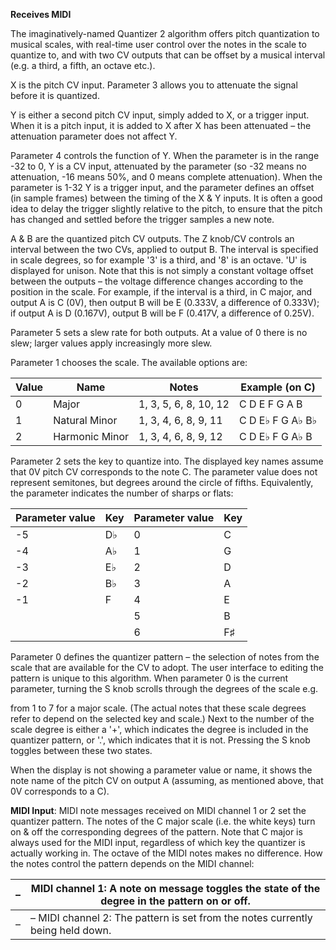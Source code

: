 
**Receives MIDI**

The imaginatively-named Quantizer 2 algorithm offers pitch quantization to musical scales, with real-time user control
over the notes in the scale to quantize to, and with two CV outputs that can be offset by a musical interval (e.g. a
third, a fifth, an octave etc.).

X is the pitch CV input. Parameter 3 allows you to attenuate the signal before it is quantized.

Y is either a second pitch CV input, simply added to X, or a trigger input. When it is a pitch input, it is added to X
after X has been attenuated – the attenuation parameter does not affect Y.

Parameter 4 controls the function of Y. When the parameter is in the range -32 to 0, Y is a CV input, attenuated by the
parameter (so -32 means no attenuation, -16 means 50%, and 0 means complete attenuation). When the parameter is 1-32 Y
is a trigger input, and the parameter defines an offset (in sample frames) between the timing of the X & Y inputs. It is
often a good idea to delay the trigger slightly relative to the pitch, to ensure that the pitch has changed and settled
before the trigger samples a new note.

A & B are the quantized pitch CV outputs. The Z knob/CV controls an interval between the two CVs, applied to output B.
The interval is specified in scale degrees, so for example '3' is a third, and '8' is an octave. 'U' is displayed for
unison. Note that this is not simply a constant voltage offset between the outputs – the voltage difference changes
according to the position in the scale. For example, if the interval is a third, in C major, and output A is C (0V),
then output B will be E (0.333V, a difference of 0.333V); if output A is D (0.167V), output B will be F (0.417V, a
difference of 0.25V).

Parameter 5 sets a slew rate for both outputs. At a value of 0 there is no slew; larger values apply increasingly more
slew.

Parameter 1 chooses the scale. The available options are:

<table>
<thead>
<tr class="header">
<th><strong>Value</strong></th>
<th><strong>Name</strong></th>
<th><strong>Notes</strong></th>
<th><strong>Example (on C)</strong></th>
</tr>
</thead>
<tbody>
<tr class="odd">
<td>
0
</td>
<td>
Major
</td>
<td>
1, 3, 5, 6, 8, 10, 12
</td>
<td>
C D E F G A B
</td>
</tr>
<tr class="even">
<td>
1
</td>
<td>
Natural Minor
</td>
<td>
1, 3, 4, 6, 8, 9, 11
</td>
<td>
C D E♭ F G A♭ B♭
</td>
</tr>
<tr class="odd">
<td>
2
</td>
<td>
Harmonic Minor
</td>
<td>
1, 3, 4, 6, 8, 9, 12
</td>
<td>
C D E♭ F G A♭ B
</td>
</tr>
</tbody>
</table>

Parameter 2 sets the key to quantize into. The displayed key names
assume that 0V pitch CV corresponds to the note C. The parameter value
does not represent semitones, but degrees around the circle of fifths.
Equivalently, the parameter indicates the number of sharps or flats:

| **Parameter value** | **Key** | **Parameter value** | **Key** |
|---------------------|---------|---------------------|---------|
| -5                  | D♭      | 0                   | C       |
| -4                  | A♭      | 1                   | G       |
| -3                  | E♭      | 2                   | D       |
| -2                  | B♭      | 3                   | A       |
| -1                  | F       | 4                   | E       |
|                     |         | 5                   | B       |
|                     |         | 6                   | F♯      |

Parameter 0 defines the quantizer pattern – the selection of notes
from the scale that are available for the CV to adopt. The user
interface to editing the pattern is unique to this algorithm. When
parameter 0 is the current parameter, turning the S knob scrolls
through the degrees of the scale e.g.
>
from 1 to 7 for a major scale. (The actual notes that these scale
degrees refer to depend on the selected key and scale.) Next to the
number of the scale degree is either a '+', which indicates the degree
is included in the quantizer pattern, or '.', which indicates that it
is not. Pressing the S knob toggles between these two states.
>
When the display is not showing a parameter value or name, it shows
the note name of the pitch CV on output A (assuming, as mentioned
above, that 0V corresponds to a C).
>
**MIDI Input**: MIDI note messages received on MIDI channel 1 or 2 set
the quantizer pattern. The notes of the C major scale (i.e. the white
keys) turn on & off the corresponding degrees of the pattern. Note
that C major is always used for the MIDI input, regardless of which
key the quantizer is actually working in. The octave of the MIDI notes
makes no difference. How the notes control the pattern depends on the
MIDI channel:

| –   | MIDI channel 1: A note on message toggles the state of the degree in the pattern on or off. |
|-----|---------------------------------------------------------------------------------------------|
| –   | – MIDI channel 2: The pattern is set from the notes currently being held down.              |
